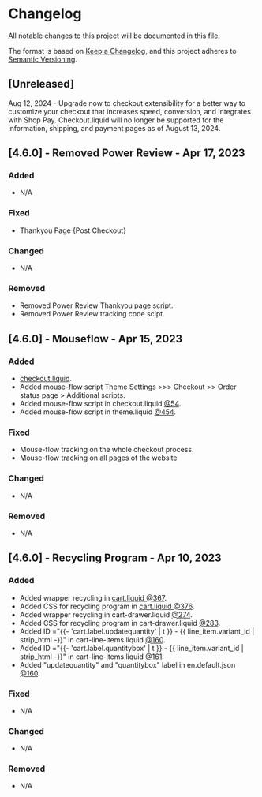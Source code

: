# Changelog

All notable changes to this project will be documented in this file.

The format is based on [Keep a Changelog](https://keepachangelog.com/en/1.0.0/),
and this project adheres to [Semantic Versioning](https://semver.org/spec/v2.0.0.html).

## [Unreleased]

Aug 12, 2024 - Upgrade now to checkout extensibility for a better way to customize your checkout that increases speed, conversion, and integrates with Shop Pay. Checkout.liquid will no longer be supported for the information, shipping, and payment pages as of August 13, 2024.

## [4.6.0] - Removed Power Review - Apr 17, 2023

### Added

- N/A

### Fixed

- Thankyou Page {Post Checkout}

### Changed

- N/A

### Removed

- Removed Power Review Thankyou page script.
- Removed Power Review tracking code scipt.

## [4.6.0] - Mouseflow - Apr 15, 2023

### Added

- [checkout.liquid](https://github.com/patchology/shopify/blob/with-checkout-liquid/layout/checkout.liquid).
- Added mouse-flow script Theme Settings >>> Checkout >> Order status page > Additional scripts.
- Added mouse-flow script in checkout.liquid [@54](https://github.com/patchology/shopify/blob/10ea42b9bb4aa48027ce9aece0d9b05f1ac5ee03/layout/checkout.liquid#L54).
- Added mouse-flow script in theme.liquid [@454](https://github.com/patchology/shopify/blob/f13e16cf7e9fc5b0392cadf867e25772973276de/layout/theme.liquid#L454).

### Fixed

- Mouse-flow tracking on the whole checkout process.
- Mouse-flow tracking on all pages of the website

### Changed

- N/A

### Removed

- N/A

## [4.6.0] - Recycling Program - Apr 10, 2023

### Added

- Added wrapper recycling in [cart.liquid @367](https://github.com/patchology/shopify/blob/4e5932bd95c92b4a120832ba02ffdc4167ecb853/sections/cart.liquid#L367).
- Added CSS for recycling program in [cart.liquid @376](https://github.com/patchology/shopify/blob/4e5932bd95c92b4a120832ba02ffdc4167ecb853/sections/cart.liquid#L376).
- Added wrapper recycling in cart-drawer.liquid [@274](https://github.com/patchology/shopify/blob/4e5932bd95c92b4a120832ba02ffdc4167ecb853/snippets/cart-drawer.liquid#L274).
- Added CSS for recycling program in cart-drawer.liquid [@283](https://github.com/patchology/shopify/blob/4e5932bd95c92b4a120832ba02ffdc4167ecb853/snippets/cart-drawer.liquid#L283).
- Added ID ="{{- 'cart.label.updatequantity' | t }} - {{ line_item.variant_id | strip_html -}}" in cart-line-items.liquid [@160](https://github.com/patchology/shopify/blob/4e5932bd95c92b4a120832ba02ffdc4167ecb853/snippets/cart-line-items.liquid#L160).
- Added ID ="{{- 'cart.label.quantitybox' | t }} - {{ line_item.variant_id | strip_html -}}" in cart-line-items.liquid [@161](https://github.com/patchology/shopify/blob/4e5932bd95c92b4a120832ba02ffdc4167ecb853/snippets/cart-line-items.liquid#L161).
- Added "updatequantity" and "quantitybox" label in en.default.json [@160](https://github.com/patchology/shopify/blob/4e5932bd95c92b4a120832ba02ffdc4167ecb853/locales/en.default.json#L160).

### Fixed

- N/A

### Changed

- N/A

### Removed

- N/A
